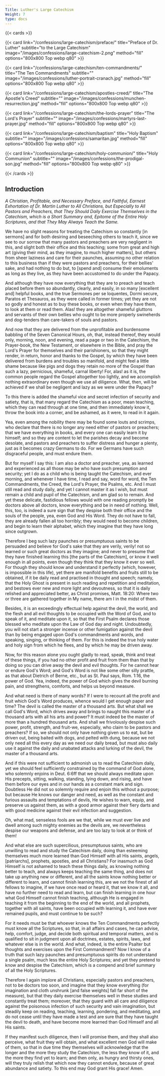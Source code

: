 ```yaml
---
Title: Luther's Large Catechism
Weight: 7
type: docs
---
```


{{< cards >}}

  {{< card link="/confessions/large-catechism/preface/" title="Preface of Dr. Luther" subtitle="to the Large Catechism" image="/images/confessions/large-catechism-2.png" method="fill" options="800x800 Top webp q80" >}}
  
  {{< card link="/confessions/large-catechism/ten-commandments/" title="The Ten Commandments" subtitle="" image="/images/confessions/luther-portrait-cranach.jpg" method="fill" options="800x800 Top webp q80" >}}

  {{< card link="/confessions/large-catechism/apostles-creed/" title="The Apostle's Creed" subtitle="" image="/images/confessions/munchen-resurrection.jpg" method="fill" options="800x800 Top webp q80" >}}

  {{< card link="/confessions/large-catechism/the-lords-prayer" title="The Lord's Prayer" subtitle="" image="/images/confessions/martyrs-last-prayer.jpg" method="fill" options="800x800 Top webp q80" >}}

  {{< card link="/confessions/large-catechism/baptism" title="Holy Baptism" subtitle="" image="/images/confessions/samaritan.jpg" method="fill" options="800x800 Top webp q80" >}}

  {{< card link="/confessions/large-catechism/holy-communion/" title="Holy Communion" subtitle="" image="/images/confessions/the-prodigal-son.jpg" method="fill" options="800x800 Top webp q80" >}}

{{< /cards >}}


## Introduction

<span class="text-xl">*A Christian, Profitable, and Necessary Preface, and Faithful, Earnest Exhortation of Dr. Martin Luther to All Christians, but Especially to All Pastors and Preachers, that They Should Daily Exercise Themselves in the Catechism, which is a Short Summary and, Epitome of the Entire Holy Scriptures, and that They May Always Teach the Same.*</span>

 We have no slight reasons for treating the Catechism so constantly [in sermons] and for both desiring and beseeching others to teach it, since we see to our sorrow that many pastors and preachers are very negligent in this, and slight both their office and this teaching; some from great and high art (giving their mind, as they imagine, to much higher matters], but others from sheer laziness and care for their paunches, assuming no other relation to this business than if they were pastors and preachers, for their bellies' sake, and had nothing to do but, to [spend and] consume their emoluments as long as they live, as they have been accustomed to do under the Papacy.

 And although they have now everything that they are to preach and teach placed before them so abundantly, clearly, and easily, in so many [excellent and] helpful books, and the true Sermones per se loquentes, Dormi secure, Paratos et Thesauros, as they were called in former times; yet they are not so godly and honest as to buy these books, or even when they have them, to look at them or read them. Alas! they are altogether shameful gluttons and servants of their own bellies who ought to be more properly swineherds and dog-tenders than care-takers of souls and pastors.

 And now that they are delivered from the unprofitable and burdensome babbling of the Seven Canonical Hours, oh, that, instead thereof, they would only, morning, noon, and evening, read a page or two in the Catechism, the Prayer-book, the New Testament, or elsewhere in the Bible, and pray the Lord's Prayer for themselves and their parishioners, so that they might render, in return, honor and thanks to the Gospel, by which they have been delivered from burdens and troubles so manifold, and might feel a little shame because like pigs and dogs they retain no more of the Gospel than such a lazy, pernicious, shameful, carnal liberty!  For, alas! as it is, the common people regard the Gospel altogether too lightly, and we accomplish nothing extraordinary even though we use all diligence. What, then, will be achieved if we shall be negligent and lazy as we were under the Papacy?

 To this there is added the shameful vice and secret infection of security and satiety, that is, that many regard the Catechism as a poor, mean teaching, which they can read through at one time, and then immediately know it, throw the book into a corner, and be ashamed, as it were, to read in it again.

 Yea, even among the nobility there may be found some louts and scrimps, who declare that there is no longer any need either of pastors or preachers; that we have everything in books, and every one can easily learn it by himself; and so they are content to let the parishes decay and become desolate, and pastors and preachers to suffer distress and hunger a plenty, just as it becomes crazy Germans to do. For we Germans have such disgraceful people, and must endure them.

 But for myself I say this: I am also a doctor and preacher, yea, as learned and experienced as all those may be who have such presumption and security; yet I do as a child who is being taught the Catechism, and ever morning, and whenever I have time, I read and say, word for word, the Ten Commandments, the Creed, the Lord's Prayer, the Psalms, etc. And I must still read and study daily, and yet I cannot master it as I wish,  but must remain a child and pupil of the Catechism, and am glad so to remain. And yet these delicate, fastidious fellows would with one reading promptly be doctors above all doctors, know everything and be in need of nothing. Well, this, too, is indeed a sure sign that they despise both their office and the souls of the people, yea, even God and His Word. They do not have to fall, they are already fallen all too horribly; they would need to become children, and begin to learn their alphabet, which they imagine that they have long since outgrown.

 Therefore I beg such lazy paunches or presumptuous saints to be persuaded and believe for God's sake that they are verily, verily! not so learned or such great doctors as they imagine; and never to presume that they have finished learning this [the parts of the Catechism], or know it well enough in all points, even though they think that they know it ever so well. For though they should know and understand it perfectly (which, however, is impossible in this life), yet there are manifold benefits and fruits still to be obtained, if it be daily read and practised in thought and speech; namely, that the Holy Ghost is present in such reading and repetition and meditation, and bestows ever new and more light and devoutness, so that it is daily relished and appreciated better, as Christ promises, Matt. 18:20: Where two or three are gathered together in My name, there am I in the midst of them.

 Besides, it is an exceedingly effectual help against the devil, the world, and the flesh and all evil thoughts to be occupied with the Word of God, and to speak of it, and meditate upon it, so that the First Psalm declares those blessed who meditate upon the Law of God day and night. Undoubtedly, you will not start a stronger incense or other fumigation against the devil than by being engaged upon God's commandments and words, and speaking, singing, or thinking of them. For this is indeed the true holy water and holy sign from which he flees, and by which he may be driven away.

 Now, for this reason alone you ought gladly to read, speak, think and treat of these things, if you had no other profit and fruit from them than that by doing so you can drive away the devil and evil thoughts. For he cannot hear or endure God's Word; and God's Word is not like some other silly prattle, as that about Dietrich of Berne, etc., but as St. Paul says, Rom. 1:16, the power of God. Yea, indeed, the power of God which gives the devil burning pain, and strengthens, comforts, and helps us beyond measure.

 And what need is there of many words? If I were to recount all the profit and fruit which God's Word produces, whence would I get enough paper and time? The devil is called the master of a thousand arts. But what shall we call God's Word, which drives away and brings to naught this master of a thousand arts with all his arts and power? It must indeed be the master of more than a hundred thousand arts.  And shall we frivolously despise such power, profit, strength, and fruit-we, especially, who claim to be pastors and preachers? If so, we should not only have nothing given us to eat, but be driven out, being baited with dogs, and pelted with dung, because we not only need all this every day as we need our daily bread, but must also daily use it against the daily and unabated attacks and lurking of the devil, the master of a thousand arts.

 And if this were not sufficient to admonish us to read the Catechism daily, yet we should feel sufficiently constrained by the command of God alone, who solemnly enjoins in Deut. 6:6ff that we should always meditate upon His precepts, sitting, walking, standing, lying down, and rising, and have them before our eyes and in our hands as a constant mark and sign. Doubtless He did not so solemnly require and enjoin this without a purpose; but because He knows our danger and need, as well as the constant and furious assaults and temptations of devils, He wishes to warn, equip, and preserve us against them, as with a good armor against their fiery darts and with good medicine against their evil infection and suggestion.

 Oh, what mad, senseless fools are we that, while we must ever live and dwell among such mighty enemies as the devils are, we nevertheless despise our weapons and defense, and are too lazy to look at or think of them!

 And what else are such supercilious, presumptuous saints, who are unwilling to read and study the Catechism daily, doing than esteeming themselves much more learned than God Himself with all His saints, angels, [patriarchs], prophets, apostles, and all Christians? For inasmuch as God Himself is not ashamed to teach these things daily, as knowing nothing better to teach, and always keeps teaching the same thing, and does not take up anything new or different, and all the saints know nothing better or different to learn, and cannot finish learning this, are we not the finest of all fellows to imagine, if we have once read or heard it, that we know it all, and have no further need to read and learn, but can finish learning in one hour what God Himself cannot finish teaching, although He is engaged in teaching it from the beginning to the end of the world, and all prophets, together with all saints, have been occupied with learning it, and have ever remained pupils, and must continue to be such?

 For it needs must be that whoever knows the Ten Commandments perfectly must know all the Scriptures, so that, in all affairs and cases, he can advise, help, comfort, judge, and decide both spiritual and temporal matters, and is qualified to sit in judgment upon all doctrines, estates, spirits, laws, and whatever else is in the world. And what, indeed, is the entire Psalter but thoughts and exercises upon the First Commandment?  Now I know of a truth that such lazy paunches and presumptuous spirits do not understand a single psalm, much less the entire Holy Scriptures; and yet they pretend to know and despise the Catechism, which is a compend and brief summary of all the Holy Scriptures.

 Therefore I again implore all Christians, especially pastors and preachers, not to be doctors too soon, and imagine that they know everything (for imagination and cloth unshrunk [and false weights] fall far short of the measure), but that they daily exercise themselves well in these studies and constantly treat them; moreover, that they guard with all care and diligence against the poisonous infection of such security and vain imagination, but steadily keep on reading, teaching, learning, pondering, and meditating, and do not cease until they have made a test and are sure that they have taught the devil to death, and have become more learned than God Himself and all His saints.

 If they manifest such diligence, then I will promise them, and they shall also perceive, what fruit they will obtain, and what excellent men God will make of them, so that in due time they themselves will acknowledge that the longer and the more they study the Catechism, the less they know of it, and the more they find yet to learn; and then only, as hungry and thirsty ones, will they truly relish that which now they cannot endure, because of great abundance and satiety. To this end may God grant His grace! Amen.
